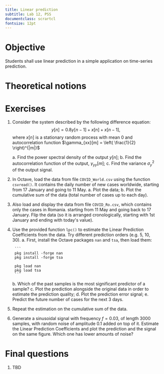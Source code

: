 ```yaml
---
title: Linear prediction
subtitle: Lab 12, PSS
documentclass: scrartcl
fontsize: 12pt
---
```


# Objective

Students shall use linear prediction in a simple application on time-series prediction.

# Theoretical notions

# Exercises

1. Consider the system described by the following difference equation:
	$$y[n] = 0.8 y[n-1] + x[n] + x[n-1],$$
	where $x[n]$ is a stationary random process with mean $0$ and
	autocorrelation function $\gamma_{xx}[m] = \left( \frac{1}{2} \right)^{|m|}$
	
	a. Find the power spectral density of the output $y[n]$;
	b. Find the autocorrelation function of the output, $\gamma_{yy}[m]$;
	c. Find the variance $\sigma_{y}^2$ of the output signal.

2. In Octave, load the data from file `COVID_World.csv` using the function `csvread()`. 
It contains the daily number of new cases worldwide, starting from 17 January and going to 11 May.
    a. Plot the data;
    b. Plot the cumulative sum of the data (total number of cases up to each day).

3. Also load and display the data from file `COVID_Ro.csv`, which contains only the cases in Romania. 
starting from 11 May and going back to 17 January. 
Flip the data (so it is arranged cronologically, starting with 1st January and ending with today's value).

4. Use the provided function `lpc()` to estimate the Linear Prediction Coefficients from the data.
Try different prediction orders (e.g. 5, 10, 30).
    a. First, install the Octave packages `nan` and `tsa`, then load them:

        ```
        pkg install -forge nan
        pkg install -forge tsa

        pkg load nan
        pkg load tsa    
        ```
        
    b. Which of the past samples is the most significant predictor of a sample?
    c. Plot the prediction alongside the original data in order to estimate the prediction quality;
    d. Plot the prediction error signal;
    e. Predict the future number of cases for the next 3 days.

4. Repeat the estimation on the cumulative sum of the data.

5. Generate a sinusoidal signal with frequency $f=0.03$, of length 3000 samples, with random noise of amplitude 0.1 added on top of it.
Estimate the Linear Prediction Coefficients and plot the prediction and the signal on the same figure. Which one has lower amounts of noise?



# Final questions

1. TBD
